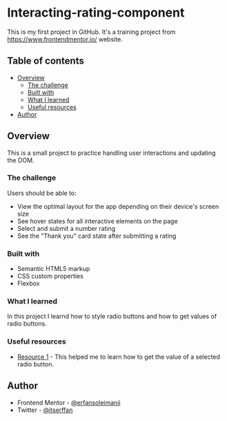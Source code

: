 # Interacting-rating-component
This is my first project in GitHub. It's a training project from https://www.frontendmentor.io/ website.

## Table of contents

- [Overview](#overview)
  - [The challenge](#the-challenge)
  - [Built with](#built-with)
  - [What I learned](#what-i-learned)
  - [Useful resources](#useful-resources)
- [Author](#author)

## Overview

This is a small project to practice handling user interactions and updating the DOM.

### The challenge

Users should be able to:

- View the optimal layout for the app depending on their device's screen size
- See hover states for all interactive elements on the page
- Select and submit a number rating
- See the "Thank you" card state after submitting a rating

### Built with

- Semantic HTML5 markup
- CSS custom properties
- Flexbox

### What I learned

In this project I learnd how to style radio buttons and how to get values of radio buttons.

### Useful resources

- [Resource 1](https://stackoverflow.com/questions/15839169/how-to-get-the-value-of-a-selected-radio-button) - This helped me to learn how to get the value of a selected radio button.

## Author

- Frontend Mentor - [@erfansoleimanii](https://www.frontendmentor.io/profile/erfansoleimanii)
- Twitter - [@itserffan](https://www.twitter.com/itserffan)
